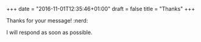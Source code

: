 +++
date = "2016-11-01T12:35:46+01:00"
draft = false
title = "Thanks"
+++

Thanks for your message! :nerd:

I will respond as soon as possible.